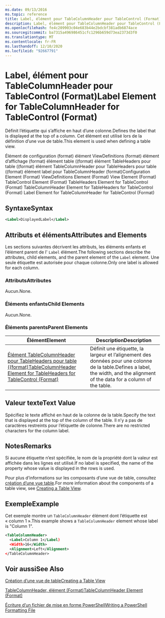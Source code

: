 ```yaml
---
ms.date: 09/13/2016
ms.topic: reference
title: Label, élément pour TableColumnHeader pour TableControl (Format)
description: Label, élément pour TableColumnHeader pour TableControl (Format)
ms.openlocfilehash: fe4c209903c04e683b44e2bdcbf381adb6874ace
ms.sourcegitcommit: ba7315a496986451cfc1296b659d73ea2373d3f0
ms.translationtype: MT
ms.contentlocale: fr-FR
ms.lasthandoff: 12/10/2020
ms.locfileid: "92667791"
---
```

# <a name="label-element-for-tablecolumnheader-for-tablecontrol-format"></a><span data-ttu-id="806a0-103">Label, élément pour TableColumnHeader pour TableControl (Format)</span><span class="sxs-lookup"><span data-stu-id="806a0-103">Label Element for TableColumnHeader for TableControl (Format)</span></span>

<span data-ttu-id="806a0-104">Définit l’étiquette qui s’affiche en haut d’une colonne.</span><span class="sxs-lookup"><span data-stu-id="806a0-104">Defines the label that is displayed at the top of a column.</span></span> <span data-ttu-id="806a0-105">Cet élément est utilisé lors de la définition d’une vue de table.</span><span class="sxs-lookup"><span data-stu-id="806a0-105">This element is used when defining a table view.</span></span>

<span data-ttu-id="806a0-106">Élément de configuration (format) élément ViewDefinitions (format) élément d’affichage (format) élément table ((format) élément TableHeaders pour table ((format) élément TableColumnHeader pour TableHeaders pour table ((format) élément label pour TableColumnHeader (format)</span><span class="sxs-lookup"><span data-stu-id="806a0-106">Configuration Element (Format) ViewDefinitions Element (Format) View Element (Format) TableControl Element (Format) TableHeaders Element for TableControl (Format) TableColumnHeader Element for TableHeaders for TableControl (Format) Label Element  for TableColumnHeader for TableControl (Format)</span></span>

## <a name="syntax"></a><span data-ttu-id="806a0-107">Syntaxe</span><span class="sxs-lookup"><span data-stu-id="806a0-107">Syntax</span></span>

```xml
<Label>DisplayedLabel</Label>

```

## <a name="attributes-and-elements"></a><span data-ttu-id="806a0-108">Attributs et éléments</span><span class="sxs-lookup"><span data-stu-id="806a0-108">Attributes and Elements</span></span>

<span data-ttu-id="806a0-109">Les sections suivantes décrivent les attributs, les éléments enfants et l’élément parent de l' `Label` élément.</span><span class="sxs-lookup"><span data-stu-id="806a0-109">The following sections describe the attributes, child elements, and the parent element of the `Label` element.</span></span> <span data-ttu-id="806a0-110">Une seule étiquette est autorisée pour chaque colonne.</span><span class="sxs-lookup"><span data-stu-id="806a0-110">Only one label is allowed for each column.</span></span>

### <a name="attributes"></a><span data-ttu-id="806a0-111">Attributs</span><span class="sxs-lookup"><span data-stu-id="806a0-111">Attributes</span></span>

<span data-ttu-id="806a0-112">Aucun.</span><span class="sxs-lookup"><span data-stu-id="806a0-112">None.</span></span>

### <a name="child-elements"></a><span data-ttu-id="806a0-113">Éléments enfants</span><span class="sxs-lookup"><span data-stu-id="806a0-113">Child Elements</span></span>

<span data-ttu-id="806a0-114">Aucun.</span><span class="sxs-lookup"><span data-stu-id="806a0-114">None.</span></span>

### <a name="parent-elements"></a><span data-ttu-id="806a0-115">Éléments parents</span><span class="sxs-lookup"><span data-stu-id="806a0-115">Parent Elements</span></span>

|<span data-ttu-id="806a0-116">Élément</span><span class="sxs-lookup"><span data-stu-id="806a0-116">Element</span></span>|<span data-ttu-id="806a0-117">Description</span><span class="sxs-lookup"><span data-stu-id="806a0-117">Description</span></span>|
|-------------|-----------------|
|[<span data-ttu-id="806a0-118">Élément TableColumnHeader pour TableHeaders pour table ((format)</span><span class="sxs-lookup"><span data-stu-id="806a0-118">TableColumnHeader Element for TableHeaders for TableControl  (Format)</span></span>](./tablecolumnheader-element-format.md)|<span data-ttu-id="806a0-119">Définit une étiquette, la largeur et l’alignement des données pour une colonne de la table.</span><span class="sxs-lookup"><span data-stu-id="806a0-119">Defines a label, the width, and the alignment of the data for a column of the table.</span></span>|

## <a name="text-value"></a><span data-ttu-id="806a0-120">Valeur texte</span><span class="sxs-lookup"><span data-stu-id="806a0-120">Text Value</span></span>

<span data-ttu-id="806a0-121">Spécifiez le texte affiché en haut de la colonne de la table.</span><span class="sxs-lookup"><span data-stu-id="806a0-121">Specify the text that is displayed at the top of the column of the table.</span></span> <span data-ttu-id="806a0-122">Il n’y a pas de caractères restreints pour l’étiquette de colonne.</span><span class="sxs-lookup"><span data-stu-id="806a0-122">There are no restricted characters for the column label.</span></span>

## <a name="remarks"></a><span data-ttu-id="806a0-123">Notes</span><span class="sxs-lookup"><span data-stu-id="806a0-123">Remarks</span></span>

<span data-ttu-id="806a0-124">Si aucune étiquette n’est spécifiée, le nom de la propriété dont la valeur est affichée dans les lignes est utilisé.</span><span class="sxs-lookup"><span data-stu-id="806a0-124">If no label is specified, the name of the property whose value is displayed in the rows is used.</span></span>

<span data-ttu-id="806a0-125">Pour plus d’informations sur les composants d’une vue de table, consultez [création d’une vue table](./creating-a-table-view.md).</span><span class="sxs-lookup"><span data-stu-id="806a0-125">For more information about the components of a table view, see [Creating a Table View](./creating-a-table-view.md).</span></span>

## <a name="example"></a><span data-ttu-id="806a0-126">Exemple</span><span class="sxs-lookup"><span data-stu-id="806a0-126">Example</span></span>

<span data-ttu-id="806a0-127">Cet exemple montre un `TableColumnHeader` élément dont l’étiquette est « column 1 ».</span><span class="sxs-lookup"><span data-stu-id="806a0-127">This example shows a `TableColumnHeader` element whose label is "Column 1".</span></span>

```xml
<TableColumnHeader>
  <Label>Column 1</Label)
  <Width>16</Width>
  <Alignment>Left</Alignment>
</TableColumnHeader>
```

## <a name="see-also"></a><span data-ttu-id="806a0-128">Voir aussi</span><span class="sxs-lookup"><span data-stu-id="806a0-128">See Also</span></span>

[<span data-ttu-id="806a0-129">Création d’une vue de table</span><span class="sxs-lookup"><span data-stu-id="806a0-129">Creating a Table View</span></span>](./creating-a-table-view.md)

[<span data-ttu-id="806a0-130">TableColumnHeader, élément (Format)</span><span class="sxs-lookup"><span data-stu-id="806a0-130">TableColumnHeader Element (Format)</span></span>](./tablecolumnheader-element-format.md)

[<span data-ttu-id="806a0-131">Écriture d’un fichier de mise en forme PowerShell</span><span class="sxs-lookup"><span data-stu-id="806a0-131">Writing a PowerShell Formatting File</span></span>](./writing-a-powershell-formatting-file.md)
